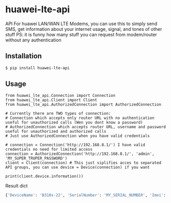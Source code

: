 # huawei-lte-api
API For huawei LAN/WAN LTE Modems,
you can use this to simply send SMS, get information about your internet usage, signal, and tones of other stuff
PS: it is funny how many stuff you can request from modem/router without any authentication

## Installation

```bash
$ pip install huawei-lte-api
```

## Usage

```python3
from huawei_lte_api.Connection import Connection
from huawei_lte_api.Client import Client
from huawei_lte_api.AuthorizedConnection import AuthorizedConnection

# Currently there are TWO types of connection:
# Connection which accepts only router URL with no authentication useful for unauthorized calls (Wen you dont know a password)
# AuthorizedConnection which accepts router URL, username and password useful for unauthorized and authorized calls
# Just use AuthorizedConnection when you have valid credentials

# connection = Connection('http://192.168.8.1/') I have valid credentials no need for limited access
connection = AuthorizedConnection('http://192.168.8.1/', 'admin', 'MY_SUPER_TRUPER_PASSWORD')
client = Client(connection) # This just siplifies acces to separated API groups, you can use device = Device(connection) if you want

print(client.device.information())
```
Result dict
```python
{'DeviceName': 'B310s-22', 'SerialNumber': 'MY_SERIAL_NUMBER', 'Imei': 'MY_IMEI', 'Imsi': 'MY_IMSI', 'Iccid': 'MY_ICCID', 'Msisdn': None, 'HardwareVersion': 'WL1B310FM03', 'SoftwareVersion': '21.311.06.03.55', 'WebUIVersion': '17.100.09.00.03', 'MacAddress1': 'EHM:MY:MAC', 'MacAddress2': None, 'ProductFamily': 'LTE', 'Classify': 'cpe', 'supportmode': None, 'workmode': 'LTE'}
```